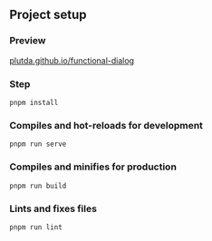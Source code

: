 ## Project setup

### Preview

[plutda.github.io/functional-dialog](https://plutda.github.io/functional-dialog/)

### Step
```
pnpm install
```

### Compiles and hot-reloads for development
```
pnpm run serve
```

### Compiles and minifies for production
```
pnpm run build
```

### Lints and fixes files
```
pnpm run lint
```
